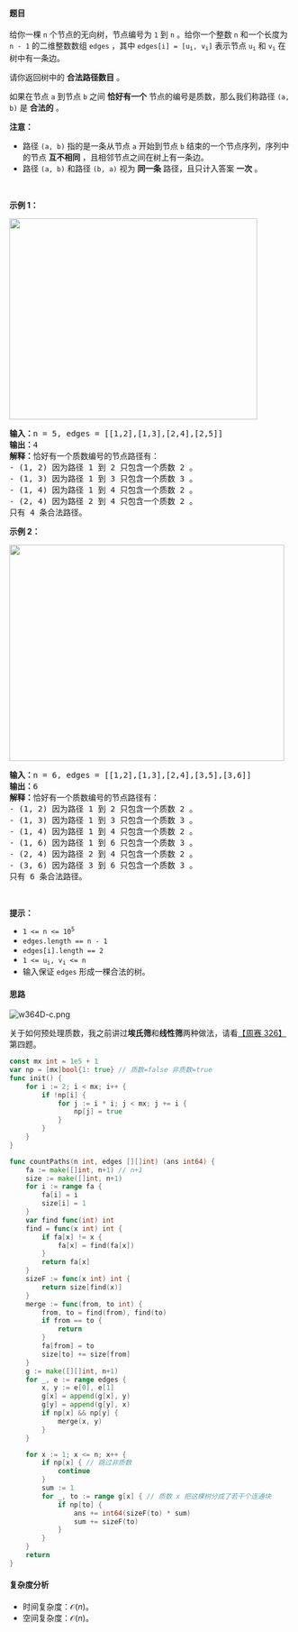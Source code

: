 #### 题目

<p>给你一棵 <code>n</code> 个节点的无向树，节点编号为 <code>1</code> 到 <code>n</code> 。给你一个整数 <code>n</code> 和一个长度为 <code>n - 1</code> 的二维整数数组 <code>edges</code> ，其中 <code>edges[i] = [u<sub>i</sub>, v<sub>i</sub>]</code> 表示节点 <code>u<sub>i</sub></code> 和 <code>v<sub>i</sub></code> 在树中有一条边。</p>

<p>请你返回树中的 <strong>合法路径数目</strong> 。</p>

<p>如果在节点 <code>a</code> 到节点 <code>b</code> 之间 <strong>恰好有一个</strong> 节点的编号是质数，那么我们称路径 <code>(a, b)</code> 是 <strong>合法的</strong> 。</p>

<p><strong>注意：</strong></p>

<ul>
	<li>路径 <code>(a, b)</code> 指的是一条从节点 <code>a</code> 开始到节点 <code>b</code> 结束的一个节点序列，序列中的节点 <strong>互不相同</strong> ，且相邻节点之间在树上有一条边。</li>
	<li>路径 <code>(a, b)</code> 和路径 <code>(b, a)</code> 视为 <strong>同一条</strong> 路径，且只计入答案 <strong>一次</strong> 。</li>
</ul>

<p> </p>

<p><strong class="example">示例 1：</strong></p>

<p><img alt="" src="https://assets.leetcode.com/uploads/2023/08/27/example1.png" style="width: 440px; height: 357px;" /></p>

<pre>
<b>输入：</b>n = 5, edges = [[1,2],[1,3],[2,4],[2,5]]
<b>输出：</b>4
<b>解释：</b>恰好有一个质数编号的节点路径有：
- (1, 2) 因为路径 1 到 2 只包含一个质数 2 。
- (1, 3) 因为路径 1 到 3 只包含一个质数 3 。
- (1, 4) 因为路径 1 到 4 只包含一个质数 2 。
- (2, 4) 因为路径 2 到 4 只包含一个质数 2 。
只有 4 条合法路径。
</pre>

<p><strong class="example">示例 2：</strong></p>

<p><img alt="" src="https://assets.leetcode.com/uploads/2023/08/27/example2.png" style="width: 488px; height: 384px;" /></p>

<pre>
<b>输入：</b>n = 6, edges = [[1,2],[1,3],[2,4],[3,5],[3,6]]
<b>输出：</b>6
<b>解释：</b>恰好有一个质数编号的节点路径有：
- (1, 2) 因为路径 1 到 2 只包含一个质数 2 。
- (1, 3) 因为路径 1 到 3 只包含一个质数 3 。
- (1, 4) 因为路径 1 到 4 只包含一个质数 2 。
- (1, 6) 因为路径 1 到 6 只包含一个质数 3 。
- (2, 4) 因为路径 2 到 4 只包含一个质数 2 。
- (3, 6) 因为路径 3 到 6 只包含一个质数 3 。
只有 6 条合法路径。
</pre>

<p> </p>

<p><strong>提示：</strong></p>

<ul>
	<li><code>1 <= n <= 10<sup>5</sup></code></li>
	<li><code>edges.length == n - 1</code></li>
	<li><code>edges[i].length == 2</code></li>
	<li><code>1 <= u<sub>i</sub>, v<sub>i</sub> <= n</code></li>
	<li>输入保证 <code>edges</code> 形成一棵合法的树。</li>
</ul>

#### 思路

![w364D-c.png](https://pic.leetcode.cn/1695525563-NYpzGx-w364D-c.png)

关于如何预处理质数，我之前讲过**埃氏筛**和**线性筛**两种做法，请看[【周赛 326】]()第四题。

```go  
const mx int = 1e5 + 1
var np = [mx]bool{1: true} // 质数=false 非质数=true
func init() {
	for i := 2; i < mx; i++ {
		if !np[i] {
			for j := i * i; j < mx; j += i {
				np[j] = true
			}
		}
	}
}

func countPaths(n int, edges [][]int) (ans int64) {
	fa := make([]int, n+1) // n+1
	size := make([]int, n+1)
	for i := range fa {
		fa[i] = i
		size[i] = 1
	}
	var find func(int) int
	find = func(x int) int {
		if fa[x] != x {
			fa[x] = find(fa[x])
		}
		return fa[x]
	}
	sizeF := func(x int) int {
		return size[find(x)]
	}
	merge := func(from, to int) {
		from, to = find(from), find(to)
		if from == to {
			return
		}
		fa[from] = to
		size[to] += size[from]
	}
	g := make([][]int, n+1)
	for _, e := range edges {
		x, y := e[0], e[1]
		g[x] = append(g[x], y)
		g[y] = append(g[y], x)
		if np[x] && np[y] {
			merge(x, y)
		}
	}

	for x := 1; x <= n; x++ {
		if np[x] { // 跳过非质数
			continue
		}
		sum := 1
		for _, to := range g[x] { // 质数 x 把这棵树分成了若干个连通块
			if np[to] {
				ans += int64(sizeF(to) * sum)
				sum += sizeF(to)
			}
		}
	}
	return
}
```

#### 复杂度分析

- 时间复杂度：$\mathcal{O}(n)$。
- 空间复杂度：$\mathcal{O}(n)$。